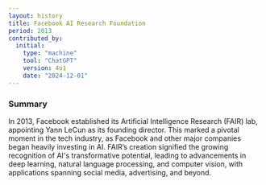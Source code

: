 ```yaml
---
layout: history
title: Facebook AI Research Foundation
period: 2013
contributed_by:
  initial:
    type: "machine"
    tool: "ChatGPT"
    version: 4o1
    date: "2024-12-01"
---
```


### Summary

In 2013, Facebook established its Artificial Intelligence Research (FAIR) lab, appointing Yann LeCun as its founding director. This marked a pivotal moment in the tech industry, as Facebook and other major companies began heavily investing in AI. FAIR’s creation signified the growing recognition of AI's transformative potential, leading to advancements in deep learning, natural language processing, and computer vision, with applications spanning social media, advertising, and beyond.

